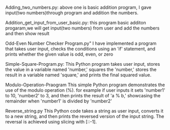 Adding_two_numbers.py:
above one is basic addition program, I gave input(two numbers)through program and addition the numbers.

Addition_get_input_from_user_basic.py:
this program basic additon progaram,we will get input(two numbers) from user and add the numbers and then show result

Odd-Even Number Checker Program.py"
I have implemented a program that takes user input, checks the conditions using an 'if' statement, and prints whether the given value is odd, even, or zero

Simple-Square-Program.py:
This Python program takes user input, stores the value in a variable named 'number,' squares the 'number,' stores the result in a variable named 'square,' and prints the final squared value.

Modulo-Operation-Praogram
This simple Python program demonstrates the use of the modulo operation (%). for example if user inputs it sets 'number1' to 10, 'number2' to 3, and then prints the result of 'a % b,' showcasing the remainder when 'number1' is divided by 'number2'

Reverse_string.py
This Python code takes a string as user input, converts it to a new string, and then prints the reversed version of the input string. The reversal is achieved using slicing with [::-1].
